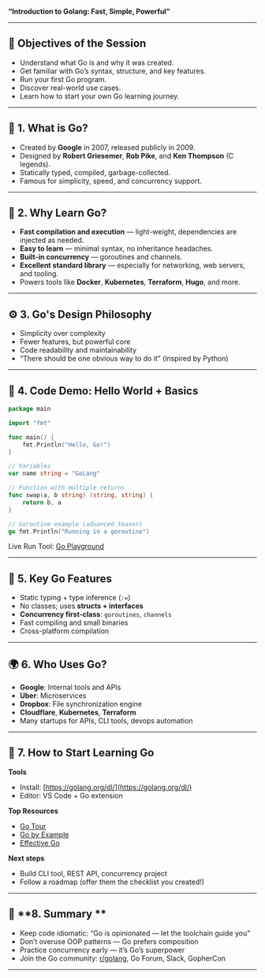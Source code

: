 **“Introduction to Golang: Fast, Simple, Powerful”**

---

## 🎯 **Objectives of the Session**

* Understand what Go is and why it was created.
* Get familiar with Go’s syntax, structure, and key features.
* Run your first Go program.
* Discover real-world use cases.
* Learn how to start your own Go learning journey.

---

## 🪪 **1. What is Go?**

* Created by **Google** in 2007, released publicly in 2009.
* Designed by **Robert Griesemer**, **Rob Pike**, and **Ken Thompson** (C legends).
* Statically typed, compiled, garbage-collected.
* Famous for simplicity, speed, and concurrency support.

---

## 🌟 **2. Why Learn Go?**

* **Fast compilation and execution** — light-weight, dependencies are injected as needed.
* **Easy to learn** — minimal syntax, no inheritance headaches.
* **Built-in concurrency** — goroutines and channels.
* **Excellent standard library** — especially for networking, web servers, and tooling.
* Powers tools like **Docker**, **Kubernetes**, **Terraform**, **Hugo**, and more.

---

## ⚙️ **3. Go's Design Philosophy**

* Simplicity over complexity
* Fewer features, but powerful core
* Code readability and maintainability
* “There should be one obvious way to do it” (inspired by Python)

---

## 🧪 **4. Code Demo: Hello World + Basics**

```go
package main

import "fmt"

func main() {
    fmt.Println("Hello, Go!")
}
```

```go
// Variables
var name string = "GoLang"

// Function with multiple returns
func swap(a, b string) (string, string) {
    return b, a
}

// Goroutine example (advanced teaser)
go fmt.Println("Running in a goroutine")
```

Live Run Tool: [Go Playground](https://play.golang.org)

---

## 🧰 **5. Key Go Features**

* Static typing + type inference (`:=`)
* No classes; uses **structs + interfaces**
* **Concurrency first-class**: `goroutines`, `channels`
* Fast compiling and small binaries
* Cross-platform compilation

---

## 🌍 **6. Who Uses Go?**

* **Google**: Internal tools and APIs
* **Uber**: Microservices
* **Dropbox**: File synchronization engine
* **Cloudflare**, **Kubernetes**, **Terraform**
* Many startups for APIs, CLI tools, devops automation

---

## 🚀 **7. How to Start Learning Go**

**Tools**

* Install: [https://golang.org/dl/](https://golang.org/dl/)
* Editor: VS Code + Go extension

**Top Resources**

* [Go Tour](https://tour.golang.org)
* [Go by Example](https://gobyexample.com)
* [Effective Go](https://golang.org/doc/effective_go.html)

**Next steps**

* Build CLI tool, REST API, concurrency project
* Follow a roadmap (offer them the checklist you created!)

---

## 📢 **8. Summary **

* Keep code idiomatic: “Go is opinionated — let the toolchain guide you”
* Don’t overuse OOP patterns — Go prefers composition
* Practice concurrency early — it’s Go’s superpower
* Join the Go community: [r/golang](https://reddit.com/r/golang), Go Forum, Slack, GopherCon

---
